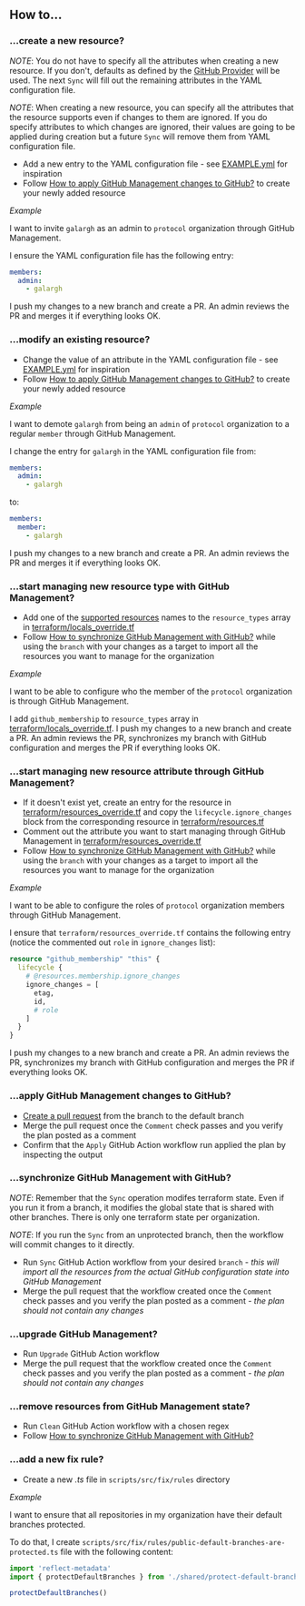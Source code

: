 ## How to...

### ...create a new resource?

*NOTE*: You do not have to specify all the attributes when creating a new resource. If you don't, defaults as defined by the [GitHub Provider](https://registry.terraform.io/providers/integrations/github/latest/docs) will be used. The next `Sync` will fill out the remaining attributes in the YAML configuration file.

*NOTE*: When creating a new resource, you can specify all the attributes that the resource supports even if changes to them are ignored. If you do specify attributes to which changes are ignored, their values are going to be applied during creation but a future `Sync` will remove them from YAML configuration file.

- Add a new entry to the YAML configuration file - see [EXAMPLE.yml](EXAMPLE.yml) for inspiration
- Follow [How to apply GitHub Management changes to GitHub?](#apply-github-management-changes-to-github) to create your newly added resource

*Example*

I want to invite `galargh` as an admin to `protocol` organization through GitHub Management.

I ensure the YAML configuration file has the following entry:
```yaml
members:
  admin:
    - galargh
```

I push my changes to a new branch and create a PR. An admin reviews the PR and merges it if everything looks OK.

### ...modify an existing resource?

- Change the value of an attribute in the YAML configuration file - see [EXAMPLE.yml](EXAMPLE.yml) for inspiration
- Follow [How to apply GitHub Management changes to GitHub?](#apply-github-management-changes-to-github) to create your newly added resource

*Example*

I want to demote `galargh` from being an `admin` of `protocol` organization to a regular `member` through GitHub Management.

I change the entry for `galargh` in the YAML configuration file from:
```yaml
members:
  admin:
    - galargh
```
to:
```yaml
members:
  member:
    - galargh
```

I push my changes to a new branch and create a PR. An admin reviews the PR and merges it if everything looks OK.

### ...start managing new resource type with GitHub Management?

- Add one of the [supported resources](ABOUT.md#supported-resources) names to the `resource_types` array in [terraform/locals_override.tf](../terraform/locals_override.tf)
- Follow [How to synchronize GitHub Management with GitHub?](#synchronize-github-management-with-github) while using the `branch` with your changes as a target to import all the resources you want to manage for the organization

*Example*

I want to be able to configure who the member of the `protocol` organization is through GitHub Management.

I add `github_membership` to `resource_types` array in [terraform/locals_override.tf](../terraform/locals_override.tf). I push my changes to a new branch and create a PR. An admin reviews the PR, synchronizes my branch with GitHub configuration and merges the PR if everything looks OK.

### ...start managing new resource attribute through GitHub Management?

- If it doesn't exist yet, create an entry for the resource in [terraform/resources_override.tf](../terraform/resources_override.tf) and copy the `lifecycle.ignore_changes` block from the corresponding resource in [terraform/resources.tf](../terraform/resources.tf)
- Comment out the attribute you want to start managing through GitHub Management in [terraform/resources_override.tf](../terraform/resources_override.tf)
- Follow [How to synchronize GitHub Management with GitHub?](#synchronize-github-management-with-github) while using the `branch` with your changes as a target to import all the resources you want to manage for the organization

*Example*

I want to be able to configure the roles of `protocol` organization members through GitHub Management.

I ensure that `terraform/resources_override.tf` contains the following entry (notice the commented out `role` in `ignore_changes` list):
```tf
resource "github_membership" "this" {
  lifecycle {
    # @resources.membership.ignore_changes
    ignore_changes = [
      etag,
      id,
      # role
    ]
  }
}
```

I push my changes to a new branch and create a PR. An admin reviews the PR, synchronizes my branch with GitHub configuration and merges the PR if everything looks OK.

### ...apply GitHub Management changes to GitHub?

- [Create a pull request](https://docs.github.com/en/pull-requests/collaborating-with-pull-requests/proposing-changes-to-your-work-with-pull-requests/creating-a-pull-request) from the branch to the default branch
- Merge the pull request once the `Comment` check passes and you verify the plan posted as a comment
- Confirm that the `Apply` GitHub Action workflow run applied the plan by inspecting the output

### ...synchronize GitHub Management with GitHub?

*NOTE*: Remember that the `Sync` operation modifes terraform state. Even if you run it from a branch, it modifies the global state that is shared with other branches. There is only one terraform state per organization.

*NOTE*: If you run the `Sync` from an unprotected branch, then the workflow will commit changes to it directly.

- Run `Sync` GitHub Action workflow from your desired `branch` - *this will import all the resources from the actual GitHub configuration state into GitHub Management*
- Merge the pull request that the workflow created once the `Comment` check passes and you verify the plan posted as a comment - *the plan should not contain any changes*

### ...upgrade GitHub Management?

- Run `Upgrade` GitHub Action workflow
- Merge the pull request that the workflow created once the `Comment` check passes and you verify the plan posted as a comment - *the plan should not contain any changes*

### ...remove resources from GitHub Management state?

- Run `Clean` GitHub Action workflow with a chosen regex
- Follow [How to synchronize GitHub Management with GitHub?](#synchronize-github-management-with-github)

### ...add a new fix rule?

- Create a new _.ts_ file in `scripts/src/fix/rules` directory

*Example*

I want to ensure that all repositories in my organization have their default branches protected.

To do that, I create `scripts/src/fix/rules/public-default-branches-are-protected.ts` file with the following content:
```ts
import 'reflect-metadata'
import { protectDefaultBranches } from './shared/protect-default-branches'

protectDefaultBranches()
```
